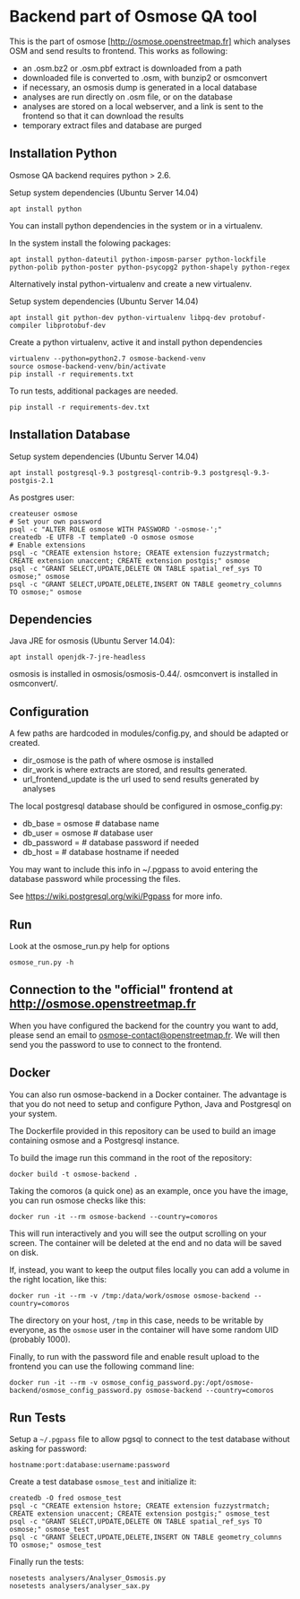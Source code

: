 Backend part of Osmose QA tool
==============================

This is the part of osmose [http://osmose.openstreetmap.fr] which analyses OSM
and send results to frontend. This works as following:

  - an .osm.bz2 or .osm.pbf extract is downloaded from a path
  - downloaded file is converted to .osm, with bunzip2 or osmconvert
  - if necessary, an osmosis dump is generated in a local database
  - analyses are run directly on .osm file, or on the database
  - analyses are stored on a local webserver, and a link is sent to the
    frontend so that it can download the results
  - temporary extract files and database are purged

Installation Python
-------------------

Osmose QA backend requires python > 2.6.

Setup system dependencies (Ubuntu Server 14.04)
```
apt install python
```

You can install python dependencies in the system or in a virtualenv.

In the system install the folowing packages:
```
apt install python-dateutil python-imposm-parser python-lockfile python-polib python-poster python-psycopg2 python-shapely python-regex
```

Alternatively instal python-virtualenv and create a new virtualenv.

Setup system dependencies (Ubuntu Server 14.04)
```
apt install git python-dev python-virtualenv libpq-dev protobuf-compiler libprotobuf-dev
```

Create a python virtualenv, active it and install python dependencies
```
virtualenv --python=python2.7 osmose-backend-venv
source osmose-backend-venv/bin/activate
pip install -r requirements.txt
```

To run tests, additional packages are needed.
```
pip install -r requirements-dev.txt
```


Installation Database
---------------------

Setup system dependencies (Ubuntu Server 14.04)
```
apt install postgresql-9.3 postgresql-contrib-9.3 postgresql-9.3-postgis-2.1
```

As postgres user:
```
createuser osmose
# Set your own password
psql -c "ALTER ROLE osmose WITH PASSWORD '-osmose-';"
createdb -E UTF8 -T template0 -O osmose osmose
# Enable extensions
psql -c "CREATE extension hstore; CREATE extension fuzzystrmatch; CREATE extension unaccent; CREATE extension postgis;" osmose
psql -c "GRANT SELECT,UPDATE,DELETE ON TABLE spatial_ref_sys TO osmose;" osmose
psql -c "GRANT SELECT,UPDATE,DELETE,INSERT ON TABLE geometry_columns TO osmose;" osmose
```


Dependencies
------------

Java JRE for osmosis (Ubuntu Server 14.04):
```
apt install openjdk-7-jre-headless
```

osmosis is installed in osmosis/osmosis-0.44/.
osmconvert is installed in osmconvert/.


Configuration
-------------
A few paths are hardcoded in modules/config.py, and should be adapted or created.

  - dir_osmose is the path of where osmose is installed
  - dir_work is where extracts are stored, and results generated.
  - url_frontend_update is the url used to send results generated by analyses


The local postgresql database should be configured in osmose_config.py:

  - db_base = osmose # database name
  - db_user = osmose # database user
  - db_password = # database password if needed
  - db_host = # database hostname if needed

You may want to include this info in ~/.pgpass to avoid entering the database
password while processing the files.

See https://wiki.postgresql.org/wiki/Pgpass for more info.


Run
---

Look at the osmose_run.py help for options
```
osmose_run.py -h
```


Connection to the "official" frontend at http://osmose.openstreetmap.fr
-----------------------------------------------------------------------

When you have configured the backend for the country you want to add, please
send an email to osmose-contact@openstreetmap.fr. We will then send you the
password to use to connect to the frontend.


Docker
------

You can also run osmose-backend in a Docker container. The advantage is that
you do not need to setup and configure Python, Java and Postgresql on your system.

The Dockerfile provided in this repository can be used to build an image containing
osmose and a Postgresql instance.

To build the image run this command in the root of the repository:
```
docker build -t osmose-backend .
```

Taking the comoros (a quick one) as an example, once you have the image, you can
run osmose checks like this:
```
docker run -it --rm osmose-backend --country=comoros
```
This will run interactively and you will see the output scrolling on your screen. The
container will be deleted at the end and no data will be saved on disk.

If, instead, you want to keep the output files locally you can add a volume in the right
location, like this:
```
docker run -it --rm -v /tmp:/data/work/osmose osmose-backend --country=comoros
```
The directory on your host, `/tmp` in this case, needs to be writable by everyone, as the
`osmose` user in the container will have some random UID (probably 1000).

Finally, to run with the password file and enable result upload to the frontend you can
use the following command line:
```
docker run -it --rm -v osmose_config_password.py:/opt/osmose-backend/osmose_config_password.py osmose-backend --country=comoros
```

Run Tests
---------

Setup a `~/.pgpass` file to allow pgsql to connect to the test database without asking for password:
```
hostname:port:database:username:password
```

Create a test database `osmose_test` and initialize it:
```
createdb -O fred osmose_test
psql -c "CREATE extension hstore; CREATE extension fuzzystrmatch; CREATE extension unaccent; CREATE extension postgis;" osmose_test
psql -c "GRANT SELECT,UPDATE,DELETE ON TABLE spatial_ref_sys TO osmose;" osmose_test
psql -c "GRANT SELECT,UPDATE,DELETE,INSERT ON TABLE geometry_columns TO osmose;" osmose_test
```

Finally run the tests:
```
nosetests analysers/Analyser_Osmosis.py
nosetests analysers/analyser_sax.py
```
